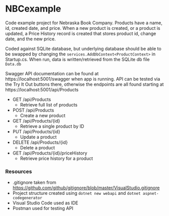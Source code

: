 # NBCexample
Code example project for Nebraska Book Company. Products have a name, id, created date, and price. When a new product is created, or a product is updated, a Price History record is created that stores product id, change date, and the new price.

Coded against SQLite database, but underlying database should be able to be swapped by changing the `services.AddDbContext<ProductContext>` in Startup.cs. When run, data is written/retrieved from the SQLite db file `Data.db`

Swagger API documentation can be found at https://localhost:5001/swagger when app is running. API can be tested via the Try It Out buttons there, otherwise the endpoints are all found starting at https://localhost:5001/api/Products
* GET ​/api​/Products
    - Retrieve full list of products
* POST ​/api​/Products
    - Create a new product
* GET ​/api​/Products​/{id}
    - Retrieve a single product by ID
* PUT ​/api​/Products​/{id}
    - Update a product
* DELETE ​/api​/Products​/{id}
    - Delete a product
* GET ​/api​/Products​/{id}​/priceHistory
    - Retrieve price history for a product

### Resources
* .gitignore taken from https://github.com/github/gitignore/blob/master/VisualStudio.gitignore
* Project structure created using `dotnet new webapi` and `dotnet aspnet-codegenerator`
* Visual Studio Code used as IDE
* Postman used for testing API

